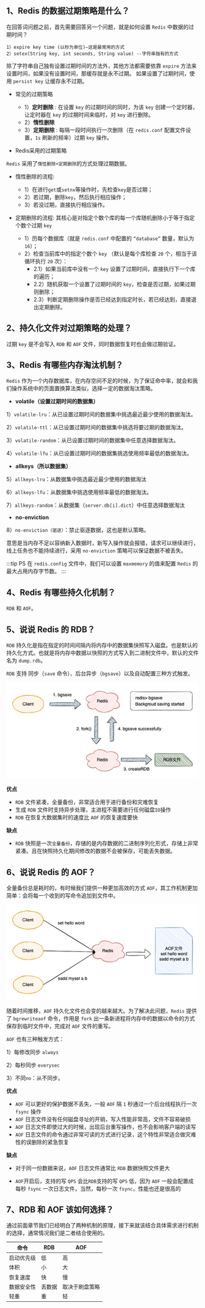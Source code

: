 ## 1、Redis 的数据过期策略是什么？

在回答词问题之前，首先需要回答另一个问题，就是如何设置 `Redis` 中数据的过期时间？

```shell
1）expire key time (以秒为单位)–这是最常用的方式
2）setex(String key, int seconds, String value) --字符串独有的方式
```

除了字符串自己独有设置过期时间的方法外，其他方法都需要依靠 `expire` 方法来设置时间，如果没有设置时间，那缓存就是永不过期。 如果设置了过期时间，使用 `persist key` 让缓存永不过期。

* 常见的过期策略
    * 1）**定时删除** : 在设置 `key` 的过期时间的同时，为该 `key` 创建一个定时器，让定时器在 `key` 的过期时间来临时，对 `key` 进行删除。
    * 2）**惰性删除**
    * 3）**定期删除** : 每隔一段时间执行一次删除（在 `redis.conf` 配置文件设置，`1s` 刷新的频率）过期 `key` 操作。

* Redis采用的过期策略

`Redis` 采用了`惰性删除+定期删除`的方式处理过期数据。

* 惰性删除的流程:
    * 1）在进行`get`或`setnx`等操作时，先检查`key`是否过期；
    * 2）若过期，删除`key`，然后执行相应操作；
    * 3）若没过期，直接执行相应操作。

* 定期删除的流程: 其核心是对指定个数个库的每一个库随机删除小于等于指定个数个过期 `key`
    * 1）历每个数据库（就是 `redis.conf` 中配置的 `“database”` 数量，默认为`16`）；
    * 2）检查当前库中的指定个数个 `key` （默认是每个库检查 `20` 个，相当于该循环执行 `20` 次）：
        * 2.1）如果当前库中没有一个 `key` 设置了过期时间，直接执行下一个库的遍历；
        * 2.2）随机获取一个设置了过期时间的 `key`，检查是否过期，如果过期则删除；
        * 2.3）判断定期删除操作是否已经达到指定时长，若已经达到，直接退出定期删除。


## 2、持久化文件对过期策略的处理？

过期 `key` 是不会写入 `RDB` 和 `AOF` 文件，同时数据恢复时也会做过期验证。

## 3、Redis 有哪些内存淘汰机制？

`Redis` 作为一个内存数据库，在内存空间不足的时候，为了保证命中率，就会和我们操作系统中的页面置换算法类似，选择一定的数据淘汰策略。

* **volatile（设置过期时间的数据集）**

1）`volatile-lru`：从已设置过期时间的数据集中挑选最近最少使用的数据淘汰。

2）`volatile-ttl`：从已设置过期时间的数据集中挑选将要过期的数据淘汰。

3）`volatile-random`：从已设置过期时间的数据集中任意选择数据淘汰。

4）`volatile-lfu`：从已设置过期时间的数据集挑选使用频率最低的数据淘汰。

* **allkeys（所以数据集）**

5）`allkeys-lru`：从数据集中挑选最近最少使用的数据淘汰

6）`allkeys-lfu`：从数据集中挑选使用频率最低的数据淘汰。

7）`allkeys-random`：从数据集（`server.db[i].dict`）中任意选择数据淘汰

* **no-enviction**

8）`no-enviction（驱逐）`：禁止驱逐数据，这也是默认策略。

意思是当内存不足以容纳新入数据时，新写入操作就会报错，请求可以继续进行，线上任务也不能持续进行，采用 `no-enviction` 策略可以保证数据不被丢失。

:::tip PS
在 `redis.config` 文件中，我们可以设置 `maxmemory` 的值来配置 `Redis` 的最大占用内存字节数。
:::

## 4、Redis 有哪些持久化机制？

`RDB` 和 `AOF`。

## 5、说说 Redis 的 RDB？

`RDB` 持久化是指在指定的时间间隔内将内存中的数据集快照写入磁盘。也是默认的持久化方式。也就是将内存中数据以快照的方式写入到二进制文件中，默认的文件名为 `dump.rdb`。

`RDB` 支持 同步（`save` 命令）、后台异步（`bgsave`）以及自动配置三种方式触发。

![img_6.png](img_6.png)

**优点**

* `RDB` 文件紧凑，全量备份，非常适合用于进行备份和灾难恢复
* 生成 `RDB` 文件时支持异步处理，主进程不需要进行任何磁盘`IO`操作
* `RDB` 在恢复大数据集时的速度比 `AOF` 的恢复速度要快

**缺点**

* `RDB` 快照是一次`全量备份`，存储的是内存数据的二进制序列化形式，存储上非常紧凑。且在快照持久化期间修改的数据不会被保存，可能丢失数据。

## 6、说说 Redis 的 AOF？

全量备份总是耗时的，有时候我们提供一种更加高效的方式 `AOF`，其工作机制更加简单：会将每一个收到的写命令追加到文件中。

![img_7.png](img_7.png)

随着时间推移，`AOF` 持久化文件也会变的越来越大。为了解决此问题，`Redis` 提供了 `bgrewriteaof` 命令，作用是 `fork` 出一条新进程将内存中的数据以命令的方式保存到临时文件中，完成对 `AOF` 文件的重写。

`AOF` 也有三种触发方式：

1）每修改同步 `always`

2）每秒同步 `everysec`

3）不同`no`：从不同步。

**优点**

* `AOF` 可以更好的保护数据不丢失，一般 `AOF` 隔 `1` 秒通过一个后台线程执行一次 `fsync` 操作
* `AOF` 日志文件没有任何磁盘寻址的开销，写入性能非常高，文件不容易破损
* `AOF` 日志文件即使过大的时候，出现后台重写操作，也不会影响客户端的读写
* `AOF` 日志文件的命令通过非常可读的方式进行记录，这个特性非常适合做灾难性的误删除的紧急恢复

**缺点**

* 对于同一份数据来说，`AOF` 日志文件通常比 `RDB` 数据快照文件更大

* `AOF`开启后，支持的写 `QPS` 会比`RDB`支持的写 `QPS` 低，因为 `AOF` 一般会配置成每秒 `fsync` 一次日志文件，当然，每秒一次 `fsync`，性能也还是很高的

## 7、RDB 和 AOF 该如何选择？

通过前面章节我们已经明白了两种机制的原理，接下来就该结合具体需求进行机制的选择，通常情况我们是二者结合使用的。

|命令	|	RDB	|	AOF	|
|	--	|	--	|	--	|
|	启动优先级	|	低	|	高	|
|	体积	|	小	|	大	|
|	恢复速度	|	快	|	慢	|
|	数据安全性	|	丢数据	|	取决于刷盘策略	|
|	轻重	|	重	|	轻	|
